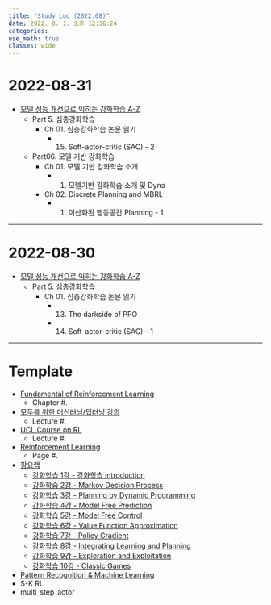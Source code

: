 ```yaml
---
title: "Study Log (2022.08)"
date: 2022. 8. 1. 오후 12:36:24
categories:
use_math: true
classes: wide
---
```


# 2022-08-31
* [모델 성능 개선으로 익히는 강화학습 A-Z](https://fastcampus.co.kr/data_online_rein)
  * Part 5. 심층강화학습
    * Ch 01. 심층강화학습 논문 읽기
      * 15. Soft-actor-critic (SAC) - 2
  * Part06. 모델 기반 강화학습
    * Ch 01. 모델 기반 강화학습 소개
      * 01. 모델기반 강화학습 소개 및 Dyna
    * Ch 02. Discrete Planning and MBRL
      * 01. 이산화된 행동공간 Planning - 1

---

# 2022-08-30
* [모델 성능 개선으로 익히는 강화학습 A-Z](https://fastcampus.co.kr/data_online_rein)
  * Part 5. 심층강화학습
    * Ch 01. 심층강화학습 논문 읽기
      * 13. The darkside of PPO
      * 14. Soft-actor-critic (SAC) - 1

---

# Template
* [Fundamental of Reinforcement Learning](https://dnddnjs.gitbook.io/rl/)
  * Chapter #.
* [모두를 위한 머신러닝/딥러닝 강의](http://hunkim.github.io/ml/)
  * Lecture #.
* [UCL Course on RL](http://www0.cs.ucl.ac.uk/staff/d.silver/web/Teaching.html)
  * Lecture #.
* [Reinforcement Learning](http://incompleteideas.net/book/the-book-2nd.html)
  * Page #.
* [팡요랩](https://www.youtube.com/playlist?list=PLpRS2w0xWHTcTZyyX8LMmtbcMXpd3s4TU)
  * [강화학습 1강 - 강화학습 introduction](https://www.youtube.com/watch?v=wYgyiCEkwC8)
  * [강화학습 2강 - Markov Decision Process](https://www.youtube.com/watch?v=NMesGSXr8H4)
  * [강화학습 3강 - Planning by Dynamic Programming](https://www.youtube.com/watch?v=rrTxOkbHj-M)
  * [강화학습 4강 - Model Free Prediction](https://www.youtube.com/watch?v=47FyZtBRglI)
  * [강화학습 5강 - Model Free Control](https://www.youtube.com/watch?v=2h-FD3e1YgQ)
  * [강화학습 6강 - Value Function Approximation](https://www.youtube.com/watch?v=71nH1BUjhNw)
  * [강화학습 7강 - Policy Gradient](https://www.youtube.com/watch?v=2YFBordM1fA)
  * [강화학습 8강 - Integrating Learning and Planning](https://www.youtube.com/watch?v=S216ZLuCdM0)
  * [강화학습 9강 - Exploration and Exploitation](https://www.youtube.com/watch?v=nm6RwuA_pGE)
  * [강화학습 10강 - Classic Games](https://www.youtube.com/watch?v=C5_2v4pRc5c)
* [Pattern Recognition & Machine Learning](http://norman3.github.io/prml/)
* S-K RL
* multi_step_actor

